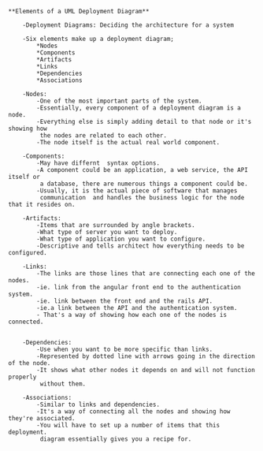     **Elements of a UML Deployment Diagram**

        -Deployment Diagrams: Deciding the architecture for a system

        -Six elements make up a deployment diagram;
            *Nodes
            *Components
            *Artifacts
            *Links
            *Dependencies
            *Associations

        -Nodes:
            -One of the most important parts of the system.
            -Essentially, every component of a deployment diagram is a node.
            -Everything else is simply adding detail to that node or it's showing how 
             the nodes are related to each other.
            -The node itself is the actual real world component.

        -Components:
            -May have differnt  syntax options.
            -A component could be an application, a web service, the API itself or 
             a database, there are numerous things a component could be. 
            -Usually, it is the actual piece of software that manages
             communication  and handles the business logic for the node that it resides on.

        -Artifacts:
            -Items that are surrounded by angle brackets.
            -What type of server you want to deploy.
            -What type of application you want to configure.
            -Descriptive and tells architect how everything needs to be configured.

        -Links:
            -The links are those lines that are connecting each one of the nodes.
            -ie. link from the angular front end to the authentication system. 
            -ie. link between the front end and the rails API.
            -ie.a link between the API and the authentication system.
            - That's a way of showing how each one of the nodes is connected.


        -Dependencies:
            -Use when you want to be more specific than links.
            -Represented by dotted line with arrows going in the direction of the node.
            -It shows what other nodes it depends on and will not function properly  
             without them.

        -Associations:
            -Similar to links and dependencies.
            -It's a way of connecting all the nodes and showing how they're associated.
            -You will have to set up a number of items that this deployment. 
             diagram essentially gives you a recipe for.